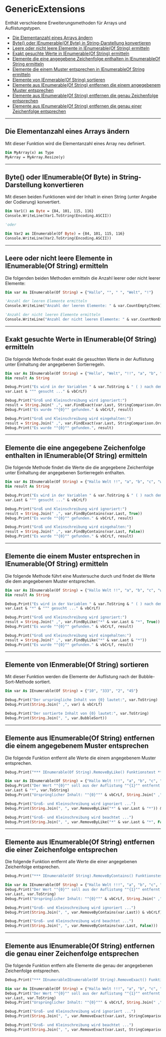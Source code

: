 ﻿# GenericExtensions

Enthät verschiedene Erweiterungsmethoden für Arrays und Auflistungstypen.

- [Die Elementanzahl eines Arrays ändern](GenericExtensions.md#die-elementanzahl-eines-arrays-ändern)
- [Byte() oder IEnumerable(Of Byte) in String-Darstellung konvertieren](GenericExtensions.md#Byte-oder-IEnumerableOf-Byte-in-String-Darstellung-konvertieren)
- [Leere oder nicht leere Elemente in IEnumerable(Of String) ermitteln](GenericExtensions.md#Leere-oder-nicht-leere-Elemente-in-IEnumerableOf-String-ermitteln)
- [Exakt gesuchte Werte in IEnumerable(Of String) ermitteln](GenericExtensions.md#Exakt-gesuchte-Werte-in-IEnumerableOf-String-ermitteln)
- [Elemente die eine angegebene Zeichenfolge enthalten in IEnumerableOf String ermitteln](GenericExtensions.md#Elemente-die-eine-angegebene-Zeichenfolge-enthalten-in-IEnumerableOf-String-ermitteln)
- [Elemente die einem Muster entsprechen in IEnumerableOf String ermitteln](GenericExtensions.md#Elemente-die-einem-Muster-entsprechen-in-IEnumerableOf-String-ermitteln)
- [Elemente von IEnmerable(Of String) sortieren](GenericExtensions.md#Elemente-von-IEnmerableOf-String-sortieren)
- [Elemente aus IEnumerable(Of String) entfernen die einem angegebenem Muster entsprechen](GenericExtensions.md#Elemente-aus-IEnumerableOf-String-entfernen-die-einem-angegebenem-Muster-entsprechen)
- [Elemente aus IEnumerable(Of String) entfernen die genau Zeichenfolge entsprechen](GenericExtensions.md#Elemente-aus-IEnumerableOf-String-entfernen-die-einer-Zeichenfolge-entsprechen)
- [Elemente aus IEnumerable(Of String) entfernen die genau einer Zeichenfolge entsprechen](GenericExtensions.md#Elemente-aus-IEnumerableOf-String-entfernen-die-genau-einer-Zeichenfolge-entsprechen)


---


## Die Elementanzahl eines Arrays ändern

Mit dieser Funktion wird die Elementanzahl eines Array neu definiert.

```vb
Dim MyArray(x) as Type
MyArray = MyArray.Resize(y)
```

---


## Byte() oder IEnumerable(Of Byte) in String-Darstellung konvertieren

Mit diesen beiden Funktionen wird der Inhalt in einen String  (unter Angabe der Codierung) konvertiert.

```vb
Dim Var1() as Byte = {84, 101, 115, 116}
Console.WriteLine(Var1.ToString(Encoding.ASCII))

'oder

Dim Var2 as IEnumerable(Of Byte) = {84, 101, 115, 116}
Console.WriteLine(Var2.ToString(Encoding.ASCII))
```

---


## Leere oder nicht leere Elemente in IEnumerable(Of String) ermitteln

Die folgenden beiden Methoden ermitteln die Anzahl  leerer oder nicht leerer Elemente:


```vb
Dim var As IEnumerable(Of String) = {"Hallo", "", " ", "Welt", "!"}

'Anzahl der leeren Elemente ermitteln
Console.WriteLine("Anzahl der leeren Elemente: " & var.CountEmptyItems)

'Anzahl der nicht leeren Elemente ermitteln
Console.WriteLine("Anzahl der nicht leeren Elemente: " & var.CountNonEmptyItems)
```

---


## Exakt gesuchte Werte in IEnumerable(Of String) ermitteln

Die folgende Methode findet exakt die gesuchten Werte in der Auflistung  unter Einhaltung der angegebenen Sortierregeln.


```vb
Dim var As IEnumerable(Of String) = {"Hello", "Welt", "!!", "a", "b", "c", "welt"}
Dim result As String

Debug.Print("Es wird in der Variablen " & var.ToString & " ( ) nach dem Begriff """ &
var.Last & """ gesucht ..." & vbCrLf)

Debug.Print("Groß und Kleinschreibung wird ignoriert:")
result = String.Join(" ,", var.FindExact(var.Last, StringComparison.OrdinalIgnoreCase))
Debug.Print("Es wurde ""{0}"" gefunden." & vbCrLf, result)

Debug.Print("Groß und Kleinschreibung wird eingehalten:")
result = String.Join(" ,", var.FindExact(var.Last, StringComparison.Ordinal))
Debug.Print("Es wurde ""{0}"" gefunden.", result)
```

---


## Elemente die eine angegebene Zeichenfolge enthalten in IEnumerable(Of String) ermitteln

Die folgende Methode findet die Werte die die angegebene Zeichenfolge  unter Einhaltung der angegebenen Sortierregeln enthalten.


```vb
Dim var As IEnumerable(Of String) = {"Hallo Welt !!", "a", "b", "c", "welt"}
Dim result As String

Debug.Print("Es wird in der Variablen " & var.ToString & " ( ) nach dem Begriff """ &
var.Last & """ gesucht ..." & vbCrLf)

Debug.Print("Groß und Kleinschreibung wird ignoriert:")
result = String.Join(" ,", var.FindByContains(var.Last, True))
Debug.Print("Es wurde ""{0}"" gefunden." & vbCrLf, result)

Debug.Print("Groß und Kleinschreibung wird eingehalten:")
result = String.Join(" ,", var.FindByContains(var.Last, False))
Debug.Print("Es wurde ""{0}"" gefunden." & vbCrLf, result)
```


---


## Elemente die einem Muster entsprechen in IEnumerable(Of String) ermitteln

Die folgende Methode führt eine Mustersuche durch und findet  die Werte die dem angegebenem Muster entsprechen.


```vb
Dim var As IEnumerable(Of String) = {"Hallo Welt !!", "a", "b", "c", "welt"}
Dim result As String

Debug.Print("Es wird in der Variablen " & var.ToString & " ( ) nach dem Begriff """ & "*" &
var.Last & "*" & """ gesucht ..." & vbCrLf)

Debug.Print("Groß und Kleinschreibung wird ignoriert:")
result = String.Join(" ,", var.FindByLike("*" & var.Last & "*", True))
Debug.Print("Es wurde ""{0}"" gefunden." & vbCrLf, result)

Debug.Print("Groß und Kleinschreibung wird eingehalten:")
result = String.Join(" ,", var.FindByLike("*" & var.Last & "*"))
Debug.Print("Es wurde ""{0}"" gefunden." & vbCrLf, result)
```


---


## Elemente von IEnmerable(Of String) sortieren

Mit dieser Funktion werden die Elemente der Auflistung  nach der Bubble-Sort-Methode sortiert.

```vb
Dim var As IEnumerable(Of String) = {"10", "333", "2", "45"}

Debug.Print("Der ursprüngliche Inhalt von {0} lautet:", var.ToString)
Debug.Print(String.Join(" ,", var) & vbCrLf)

Debug.Print("Der sortierte Inhalt von {0} lautet:", var.ToString)
Debug.Print(String.Join(", ", var.BubbleSort))
```


---


## Elemente aus IEnumerable(Of String) entfernen die einem angegebenem Muster entsprechen

Die folgende Funktion entfernt alle Werte die einem angegebenem Muster entsprechen.

```vb
Debug.Print("*** IEnumerable(Of String).RemoveByLike() Funktionstest ***" & vbCrLf)

Dim var As IEnumerable(Of String) = {"Hallo Welt !!!", "a", "b", "c", "hallo"}
Debug.Print("Der Wert ""{0}"" soll aus der Auflistung ""{1}"" entfernt werden.", "*" &
var.Last & "*", var.ToString)
Debug.Print("Ursprünglicher Inhalt: ""{0}""" & vbCrLf, String.Join(" ,", var))

Debug.Print("Groß- und Kleinschreibung wird ignoriert ...")
Debug.Print(String.Join(", ", var.RemoveByLike("*" & var.Last & "*")) & vbCrLf)

Debug.Print("Groß- und Kleinschreibung wird beachtet ...")
Debug.Print(String.Join(", ", var.RemoveByLike("*" & var.Last & "*", False)))
```

---


## Elemente aus IEnumerable(Of String) entfernen die einer Zeichenfolge entsprechen

Die folgende Funktion entfernt alle Werte die einer angegebenen Zeichenfolge entsprechen.

```vb
Debug.Print("*** IEnumerable(Of String).RemoveByContains() Funktionstest ***" & vbCrLf)

Dim var As IEnumerable(Of String) = {"Hallo Welt !!!", "a", "b", "c", "hallo"}
Debug.Print("Der Wert ""{0}"" soll aus der Auflistung ""{1}"" entfernt werden.",
var.Last, var.ToString)
Debug.Print("Ursprünglicher Inhalt: ""{0}""" & vbCrLf, String.Join(" ,", var))

Debug.Print("Groß- und Kleinschreibung wird ignoriert ...")
Debug.Print(String.Join(", ", var.RemoveByContains(var.Last)) & vbCrLf)

Debug.Print("Groß- und Kleinschreibung wird beachtet ...")
Debug.Print(String.Join(", ", var.RemoveByContains(var.Last, False)))
```


---


## Elemente aus IEnumerable(Of String) entfernen die genau einer Zeichenfolge entsprechen

Die folgende Funktion entfern alle Elemente die genau der angegebenen Zeichenfolge entsprechen.

```vb
Debug.Print("*** IEnumerableIEnumerable(Of String).RemoveExact() Funktionstest ***" & vbCrLf)

Dim var As IEnumerable(Of String) = {"Hallo Welt !!!", "a", "b", "c", "hallo"}
Debug.Print("Der Wert ""{0}"" soll aus der Auflistung ""{1}"" entfernt werden.",
var.Last, var.ToString)
Debug.Print("Ursprünglicher Inhalt: ""{0}""" & vbCrLf, String.Join(" ,", var))

Debug.Print("Groß- und Kleinschreibung wird ignoriert ...")
Debug.Print(String.Join(", ", var.RemoveExact(var.Last, StringComparison.OrdinalIgnoreCase)) & vbCrLf)

Debug.Print("Groß- und Kleinschreibung wird beachtet ...")
Debug.Print(String.Join(", ", var.RemoveExact(var.Last, StringComparison.Ordinal)))
```
